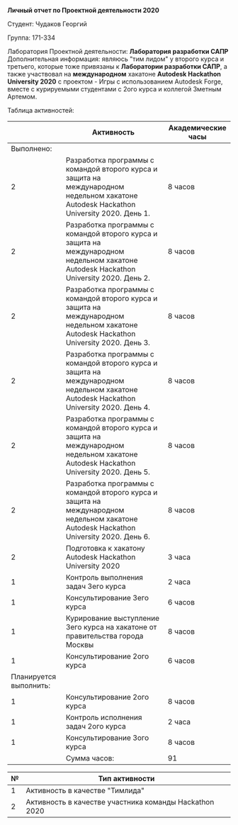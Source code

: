 **Личный отчет по Проектной деятельности 2020**

Студент: Чудаков Георгий

Группа: 171-334

Лаборатория Проектной деятельности: **Лаборатория разработки САПР**
Дополнительная информация: являюсь "тим лидом" у второго курса и третьего, которые тоже привязаны к **Лаборатории разработки САПР**, а также участвовал на **международном** хакатоне **Autodesk Hackathon University 2020** с проектом - Игры с использованием Autodesk Forge, вместе с курируемыми студентами с 2ого курса и коллегой Зметным Артемом.

Таблица активностей:

||Активность|Академические часы|
|-|-|-|
|Выполнено:|||
|2|	Разработка программы с командой второго курса и защита на международном недельном хакатоне Autodesk Hackathon University 2020. День 1.|	8 часов
|2|	Разработка программы с командой второго курса и защита на международном недельном хакатоне Autodesk Hackathon University 2020. День 2.|  8 часов
|2|	Разработка программы с командой второго курса и защита на международном недельном хакатоне Autodesk Hackathon University 2020. День 3.|  8 часов
|2|	Разработка программы с командой второго курса и защита на международном недельном хакатоне Autodesk Hackathon University 2020. День 4.|  8 часов
|2|	Разработка программы с командой второго курса и защита на международном недельном хакатоне Autodesk Hackathon University 2020. День 5.|  8 часов
|2|	Разработка программы с командой второго курса и защита на международном недельном хакатоне Autodesk Hackathon University 2020. День 6.|  8 часов
|2|	Подготовка к хакатону Autodesk Hackathon University 2020|	3 часа
|1|	Контроль выполнения задач 3его курса|	2 часа
|1|	Консультирование 3его курса|	6 часов
|1|	Курирование выступление 3его курса на хакатоне от правительства города Москвы|	8 часов
|1|	Консультирование 2ого курса|	6 часов
|Планируется выполнить:|||		
|1|	Консультирование 2ого курса|	8 часов
|1|	Контроль исполнения задач 2ого курса|	2 часа
|1|	Консультирование 3ого курса|	8 часов
||	Сумма часов:|	91

|№|Тип активности|
|-|-|
|1|Активность в качестве "Тимлида"|
|2|Активность в качестве участника команды Hackathon 2020|
